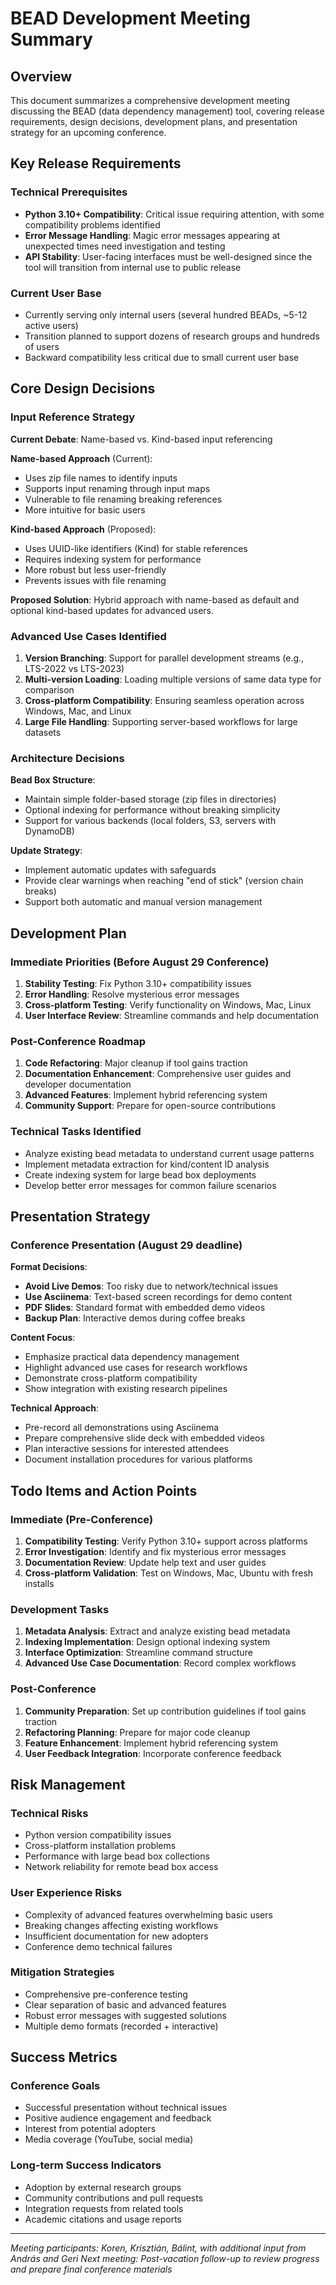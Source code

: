 # BEAD Development Meeting Summary

## Overview
This document summarizes a comprehensive development meeting discussing the BEAD (data dependency management) tool, covering release requirements, design decisions, development plans, and presentation strategy for an upcoming conference.

## Key Release Requirements

### Technical Prerequisites
- **Python 3.10+ Compatibility**: Critical issue requiring attention, with some compatibility problems identified
- **Error Message Handling**: Magic error messages appearing at unexpected times need investigation and testing
- **API Stability**: User-facing interfaces must be well-designed since the tool will transition from internal use to public release

### Current User Base
- Currently serving only internal users (several hundred BEADs, ~5-12 active users)
- Transition planned to support dozens of research groups and hundreds of users
- Backward compatibility less critical due to small current user base

## Core Design Decisions

### Input Reference Strategy
**Current Debate**: Name-based vs. Kind-based input referencing

**Name-based Approach** (Current):
- Uses zip file names to identify inputs
- Supports input renaming through input maps
- Vulnerable to file renaming breaking references
- More intuitive for basic users

**Kind-based Approach** (Proposed):
- Uses UUID-like identifiers (Kind) for stable references
- Requires indexing system for performance
- More robust but less user-friendly
- Prevents issues with file renaming

**Proposed Solution**: Hybrid approach with name-based as default and optional kind-based updates for advanced users.

### Advanced Use Cases Identified

1. **Version Branching**: Support for parallel development streams (e.g., LTS-2022 vs LTS-2023)
2. **Multi-version Loading**: Loading multiple versions of same data type for comparison
3. **Cross-platform Compatibility**: Ensuring seamless operation across Windows, Mac, and Linux
4. **Large File Handling**: Supporting server-based workflows for large datasets

### Architecture Decisions

**Bead Box Structure**:
- Maintain simple folder-based storage (zip files in directories)
- Optional indexing for performance without breaking simplicity
- Support for various backends (local folders, S3, servers with DynamoDB)

**Update Strategy**:
- Implement automatic updates with safeguards
- Provide clear warnings when reaching "end of stick" (version chain breaks)
- Support both automatic and manual version management

## Development Plan

### Immediate Priorities (Before August 29 Conference)
1. **Stability Testing**: Fix Python 3.10+ compatibility issues
2. **Error Handling**: Resolve mysterious error messages
3. **Cross-platform Testing**: Verify functionality on Windows, Mac, Linux
4. **User Interface Review**: Streamline commands and help documentation

### Post-Conference Roadmap
1. **Code Refactoring**: Major cleanup if tool gains traction
2. **Documentation Enhancement**: Comprehensive user guides and developer documentation
3. **Advanced Features**: Implement hybrid referencing system
4. **Community Support**: Prepare for open-source contributions

### Technical Tasks Identified
- Analyze existing bead metadata to understand current usage patterns
- Implement metadata extraction for kind/content ID analysis
- Create indexing system for large bead box deployments
- Develop better error messages for common failure scenarios

## Presentation Strategy

### Conference Presentation (August 29 deadline)
**Format Decisions**:
- **Avoid Live Demos**: Too risky due to network/technical issues
- **Use Asciinema**: Text-based screen recordings for demo content
- **PDF Slides**: Standard format with embedded demo videos
- **Backup Plan**: Interactive demos during coffee breaks

**Content Focus**:
- Emphasize practical data dependency management
- Highlight advanced use cases for research workflows
- Demonstrate cross-platform compatibility
- Show integration with existing research pipelines

**Technical Approach**:
- Pre-record all demonstrations using Asciinema
- Prepare comprehensive slide deck with embedded videos
- Plan interactive sessions for interested attendees
- Document installation procedures for various platforms

## Todo Items and Action Points

### Immediate (Pre-Conference)
1. **Compatibility Testing**: Verify Python 3.10+ support across platforms
2. **Error Investigation**: Identify and fix mysterious error messages  
3. **Documentation Review**: Update help text and user guides
4. **Cross-platform Validation**: Test on Windows, Mac, Ubuntu with fresh installs

### Development Tasks
1. **Metadata Analysis**: Extract and analyze existing bead metadata
2. **Indexing Implementation**: Design optional indexing system
3. **Interface Optimization**: Streamline command structure
4. **Advanced Use Case Documentation**: Record complex workflows

### Post-Conference
1. **Community Preparation**: Set up contribution guidelines if tool gains traction
2. **Refactoring Planning**: Prepare for major code cleanup
3. **Feature Enhancement**: Implement hybrid referencing system
4. **User Feedback Integration**: Incorporate conference feedback

## Risk Management

### Technical Risks
- Python version compatibility issues
- Cross-platform installation problems
- Performance with large bead box collections
- Network reliability for remote bead box access

### User Experience Risks
- Complexity of advanced features overwhelming basic users
- Breaking changes affecting existing workflows
- Insufficient documentation for new adopters
- Conference demo technical failures

### Mitigation Strategies
- Comprehensive pre-conference testing
- Clear separation of basic and advanced features
- Robust error messages with suggested solutions
- Multiple demo formats (recorded + interactive)

## Success Metrics

### Conference Goals
- Successful presentation without technical issues
- Positive audience engagement and feedback
- Interest from potential adopters
- Media coverage (YouTube, social media)

### Long-term Success Indicators
- Adoption by external research groups
- Community contributions and pull requests
- Integration requests from related tools
- Academic citations and usage reports

---

*Meeting participants: Koren, Krisztián, Bálint, with additional input from András and Geri*
*Next meeting: Post-vacation follow-up to review progress and prepare final conference materials*
